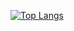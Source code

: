 [![Top Langs](https://github-readme-stats.vercel.app/api/top-langs/?username=Ramdambo&exclude_repo=github-readme-stats,anuraghazra.github.io,rosdistro,pkgbuilds)](https://github.com/anuraghazra/github-readme-stats)
